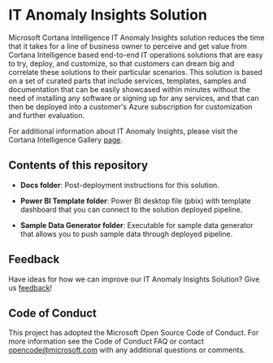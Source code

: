 IT Anomaly Insights Solution
=============================================

Microsoft Cortana Intelligence IT Anomaly Insights solution reduces the time 
that it takes for a line of business owner to perceive and get value from Cortana Intelligence based end-to-end 
IT operations solutions that are easy to try, deploy, and customize, so that customers can dream big and correlate 
these solutions to their particular scenarios. This solution is based on a set of curated parts that 
include services, templates, samples and documentation that can be easily showcased within minutes without the need 
of installing any software or signing up for any services, and that can then be deployed into a customer's 
Azure subscription for customization and further evaluation.

For additional information about IT Anomaly Insights, please visit the Cortana Intelligence Gallery [page](https://gallery.cortanaintelligence.com/solutiontemplate/c0cc7d49409b4be99fa99dcf8ccba98b).

Contents of this repository
---------------------------

- **Docs folder**:
Post-deployment instructions for this solution.

- **Power BI Template folder**:
Power BI desktop file (pbix) with template dashboard that you can connect to the solution deployed pipeline.

- **Sample Data Generator folder**:
Executable for sample data generator that allows you to push sample data through deployed pipeline.

Feedback
--------

Have ideas for how we can improve our IT Anomaly Insights Solution? Give us [feedback](mailto:adpcs_support@microsoft.com)!

Code of Conduct
---------------

This project has adopted the Microsoft Open Source Code of Conduct. For more information see the Code of Conduct FAQ or contact opencode@microsoft.com with any additional questions or comments.


